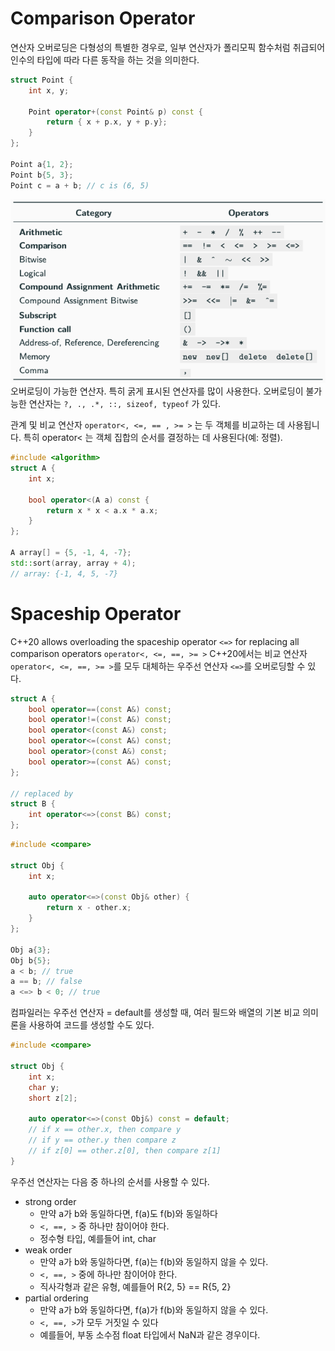# Comparison Operator
연산자 오버로딩은 다형성의 특별한 경우로, 일부 연산자가 폴리모픽 함수처럼 취급되어 인수의 타입에 따라 다른 동작을 하는 것을 의미한다.
```cpp
struct Point {
	int x, y;
	
	Point operator+(const Point& p) const {
		return { x + p.x, y + p.y};
	}
};

Point a{1, 2};
Point b{5, 3};
Point c = a + b; // c is (6, 5)
```

![OperatorOverloading](Resource/OperatorOverloading.png)
오버로딩이 가능한 연산자. 특히 굵게 표시된 연산자를 많이 사용한다.
오버로딩이 불가능한 연산자는 `?, ., .*, ::, sizeof, typeof` 가 있다.

관계 및 비교 연산자 `operator<, <=, == , >= >` 는 두 객체를 비교하는 데 사용됩니다. 특히 operator< 는 객체 집합의 순서를 결정하는 데 사용된다(예: 정렬).
```cpp
#include <algorithm>
struct A {
	int x;

	bool operator<(A a) const {
		return x * x < a.x * a.x;
	}
};

A array[] = {5, -1, 4, -7};
std::sort(array, array + 4);
// array: {-1, 4, 5, -7}
```
# Spaceship Operator
C++20 allows overloading the spaceship operator `<=>` for replacing all comparison operators `operator<, <=, ==, >= >`
C++20에서는 비교 연산자 `operator<, <=, ==, >= >`를 모두 대체하는 우주선 연산자 `<=>`를 오버로딩할 수 있다.
```cpp
struct A {
	bool operator==(const A&) const;
	bool operator!=(const A&) const;
	bool operator<(const A&) const;
	bool operator<=(const A&) const;
	bool operator>(const A&) const;
	bool operator>=(const A&) const;
};

// replaced by
struct B {
	int operator<=>(const B&) const;
};
```

```cpp
#include <compare>

struct Obj {
	int x;

	auto operator<=>(const Obj& other) {
		return x - other.x;
	}
};

Obj a{3};
Obj b{5};
a < b; // true
a == b; // false
a <=> b < 0; // true
```

컴파일러는 우주선 연산자 = default를 생성할 때, 여러 필드와 배열의 기본 비교 의미론을 사용하여 코드를 생성할 수도 있다.
```cpp
#include <compare>

struct Obj {
	int x;
	char y;
	short z[2];

	auto operator<=>(const Obj&) const = default;
	// if x == other.x, then compare y
	// if y == other.y then compare z
	// if z[0] == other.z[0], then compare z[1]
}
```

우주선 연산자는 다음 중 하나의 순서를 사용할 수 있다.
- strong order
	- 만약 a가 b와 동일하다면, f(a)도 f(b)와 동일하다
	- `<, ==, >` 중 하나만 참이어야 한다.
	- 정수형 타입, 예를들어 int, char
- weak order
	- 만약 a가 b와 동일하다면, f(a)는 f(b)와 동일하지 않을 수 있다.
	- `<, ==, >` 중에 하나만 참이어야 한다.
	- 직사각형과 같은 유형, 예를들어 R{2, 5} == R{5, 2}
- partial ordering
	- 만약 a가 b와 동일하다면, f(a)가 f(b)와 동일하지 않을 수 있다.
	- `<, ==, >`가 모두 거짓일 수 있다
	- 예를들어, 부동 소수점 float 타입에서 NaN과 같은 경우이다.